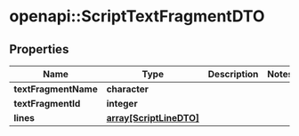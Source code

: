 # openapi::ScriptTextFragmentDTO

## Properties
Name | Type | Description | Notes
------------ | ------------- | ------------- | -------------
**textFragmentName** | **character** |  | 
**textFragmentId** | **integer** |  | 
**lines** | [**array[ScriptLineDTO]**](ScriptLineDTO.md) |  | 


